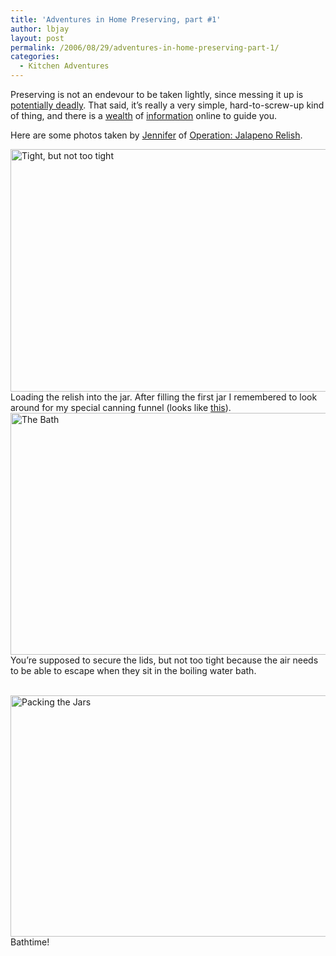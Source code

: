 ```yaml
---
title: 'Adventures in Home Preserving, part #1'
author: lbjay
layout: post
permalink: /2006/08/29/adventures-in-home-preserving-part-1/
categories:
  - Kitchen Adventures
---
```

<abbr class="unapi-id" title=""><!-- &nbsp; --></abbr> 

Preserving is not an endevour to be taken lightly, since messing it up is [potentially deadly][1]. That said, it&#8217;s really a very simple, hard-to-screw-up kind of thing, and there is a [wealth][2] of [information][3] online to guide you.

Here are some photos taken by [Jennifer][4] of [Operation: Jalapeno Relish][5].

<img width="518" height="388" id="image19" alt="Tight, but not too tight" src="http://www.f00die.com/wp-content/uploads/2006/08/p1010024.JPG" />  
Loading the relish into the jar. After filling the first jar I remembered to look around for my special canning funnel (looks like <a rel="lightbox" href="http://www.hardwarestore.com/media/product/110486_front200.jpg">this</a>).

<img width="516" height="387" id="image18" alt="The Bath" src="http://www.f00die.com/wp-content/uploads/2006/08/p1010026.JPG" />  
You&#8217;re supposed to secure the lids, but not too tight because the air needs to be able to escape when they sit in the boiling water bath.

<br clear="all" /><img width="515" height="386" id="image17" alt="Packing the Jars" src="http://www.f00die.com/wp-content/uploads/2006/08/p1010022.JPG" />  
Bathtime!

 [1]: http://missvickie.com/canning/canning%20errors.html "Canning Errors"
 [2]: http://www.uga.edu/nchfp/index.html "National Center For Home Food Preservation"
 [3]: http://www.uga.edu/nchfp/publications/publications_usda.html "USDA Complete Guide to Home Canning"
 [4]: http://easterkiwi.wordpress.com "EasterKiwi"
 [5]: http://www.f00die.com/2006/08/28/jalapeno-tomatillo-relish/